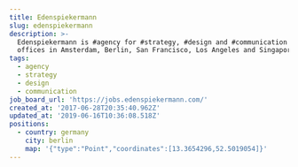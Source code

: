 ```yaml
---
title: Edenspiekermann
slug: edenspiekermann
description: >-
  Edenspiekermann is #agency for #strategy, #design and #communication with
  offices in Amsterdam, Berlin, San Francisco, Los Angeles and Singapore
tags:
  - agency
  - strategy
  - design
  - communication
job_board_url: 'https://jobs.edenspiekermann.com/'
created_at: '2017-06-28T20:35:40.962Z'
updated_at: '2019-06-16T10:36:08.518Z'
positions:
  - country: germany
    city: berlin
    map: '{"type":"Point","coordinates":[13.3654296,52.5019054]}'
---
```

